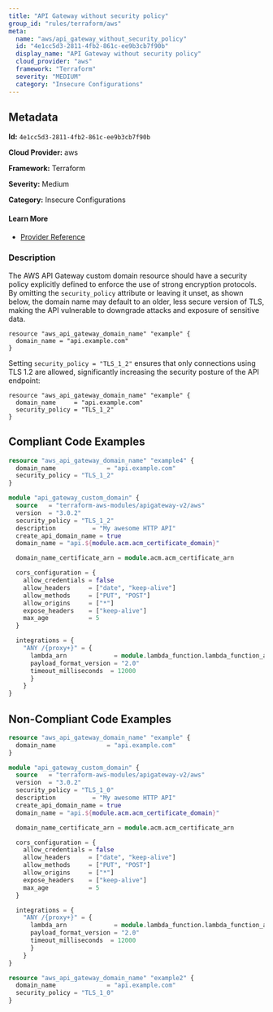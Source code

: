```yaml
---
title: "API Gateway without security policy"
group_id: "rules/terraform/aws"
meta:
  name: "aws/api_gateway_without_security_policy"
  id: "4e1cc5d3-2811-4fb2-861c-ee9b3cb7f90b"
  display_name: "API Gateway without security policy"
  cloud_provider: "aws"
  framework: "Terraform"
  severity: "MEDIUM"
  category: "Insecure Configurations"
---
```

## Metadata

**Id:** `4e1cc5d3-2811-4fb2-861c-ee9b3cb7f90b`

**Cloud Provider:** aws

**Framework:** Terraform

**Severity:** Medium

**Category:** Insecure Configurations

#### Learn More

 - [Provider Reference](https://registry.terraform.io/providers/hashicorp/aws/latest/docs/resources/api_gateway_domain_name#security_policy)

### Description

 The AWS API Gateway custom domain resource should have a security policy explicitly defined to enforce the use of strong encryption protocols. By omitting the `security_policy` attribute or leaving it unset, as shown below, the domain name may default to an older, less secure version of TLS, making the API vulnerable to downgrade attacks and exposure of sensitive data.

```
resource "aws_api_gateway_domain_name" "example" {
  domain_name = "api.example.com"
}
```

Setting `security_policy = "TLS_1_2"` ensures that only connections using TLS 1.2 are allowed, significantly increasing the security posture of the API endpoint:

```
resource "aws_api_gateway_domain_name" "example" {
  domain_name     = "api.example.com"
  security_policy = "TLS_1_2"
}
```


## Compliant Code Examples
```terraform
resource "aws_api_gateway_domain_name" "example4" {
  domain_name              = "api.example.com"
  security_policy = "TLS_1_2"
}

```

```terraform
module "api_gateway_custom_domain" {
  source   = "terraform-aws-modules/apigateway-v2/aws"
  version  = "3.0.2"
  security_policy = "TLS_1_2"
  description          = "My awesome HTTP API"
  create_api_domain_name = true
  domain_name = "api.${module.acm.acm_certificate_domain}"

  domain_name_certificate_arn = module.acm.acm_certificate_arn

  cors_configuration = {
    allow_credentials = false
    allow_headers     = ["date", "keep-alive"]
    allow_methods     = ["PUT", "POST"]
    allow_origins     = ["*"]
    expose_headers    = ["keep-alive"]
    max_age           = 5
  }

  integrations = {
    "ANY /{proxy+}" = {
      lambda_arn             = module.lambda_function.lambda_function_arn
      payload_format_version = "2.0"
      timeout_milliseconds  = 12000
      }
    }
}
```
## Non-Compliant Code Examples
```terraform
resource "aws_api_gateway_domain_name" "example" {
  domain_name              = "api.example.com"
}

```

```terraform
module "api_gateway_custom_domain" {
  source   = "terraform-aws-modules/apigateway-v2/aws"
  version  = "3.0.2"
  security_policy = "TLS_1_0"
  description          = "My awesome HTTP API"
  create_api_domain_name = true
  domain_name = "api.${module.acm.acm_certificate_domain}"

  domain_name_certificate_arn = module.acm.acm_certificate_arn

  cors_configuration = {
    allow_credentials = false
    allow_headers     = ["date", "keep-alive"]
    allow_methods     = ["PUT", "POST"]
    allow_origins     = ["*"]
    expose_headers    = ["keep-alive"]
    max_age           = 5
  }

  integrations = {
    "ANY /{proxy+}" = {
      lambda_arn             = module.lambda_function.lambda_function_arn
      payload_format_version = "2.0"
      timeout_milliseconds  = 12000
      }
    }
}
```

```terraform
resource "aws_api_gateway_domain_name" "example2" {
  domain_name              = "api.example.com"
  security_policy = "TLS_1_0"
}

```